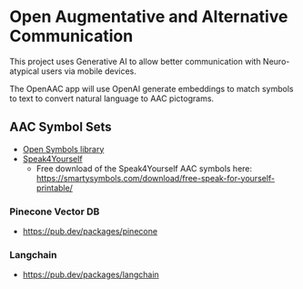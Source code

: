 # Open Augmentative and Alternative Communication

This project uses Generative AI to allow better communication with Neuro-atypical users via mobile devices.

The OpenAAC app will use OpenAI generate embeddings to match symbols to text to convert natural language to AAC pictograms.

## AAC Symbol Sets 
 * [Open Symbols library](https://www.opensymbols.org/) 
 * [Speak4Yourself](https://speakforyourself.org/)
   * Free download of the Speak4Yourself AAC symbols here: https://smartysymbols.com/download/free-speak-for-yourself-printable/

### Pinecone Vector DB
 * https://pub.dev/packages/pinecone

### Langchain
 * https://pub.dev/packages/langchain